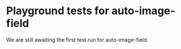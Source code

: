 # Playground tests for auto-image-field
We are still awaiting the first test run for auto-image-field.
